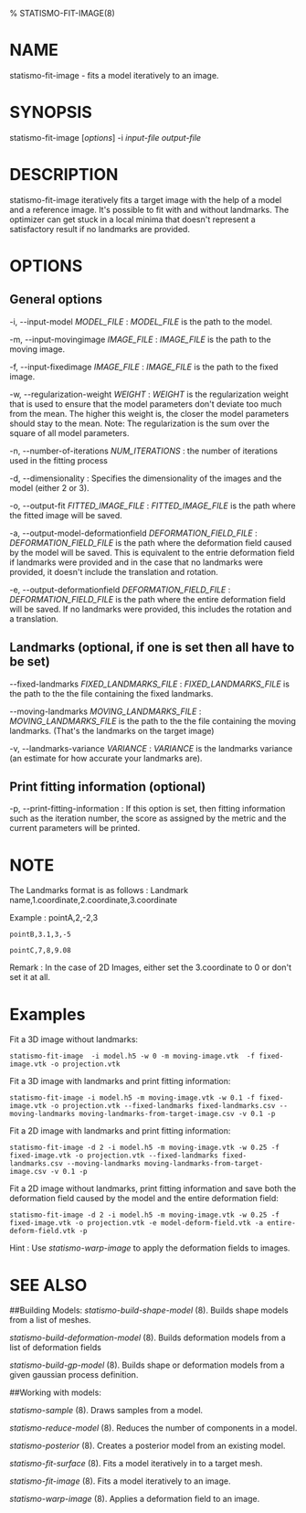 % STATISMO-FIT-IMAGE(8)

# NAME

statismo-fit-image - fits a model iteratively to an image.

# SYNOPSIS

statismo-fit-image [*options*] -i *input-file* *output-file*

# DESCRIPTION

statismo-fit-image iteratively fits a target image with the help of a model and a reference image. It's possible to fit with and without landmarks. The optimizer can get stuck in a local minima that doesn't represent a satisfactory result if no landmarks are provided.

# OPTIONS

## General options
-i, \--input-model *MODEL_FILE*
:	*MODEL_FILE* is the path to the model.

-m, \--input-movingimage *IMAGE_FILE*
:	*IMAGE_FILE* is the path to the moving image.

-f, \--input-fixedimage *IMAGE_FILE*
:	*IMAGE_FILE* is the path to the fixed image.

-w, \--regularization-weight *WEIGHT*
:	*WEIGHT* is the regularization weight that is used to ensure that the model parameters don't deviate too much from the mean. The higher this weight is, the closer the model parameters should stay to the mean. Note: The regularization is the sum over the square of all model parameters.

-n, \--number-of-iterations *NUM_ITERATIONS*
:	the number of iterations used in the fitting process


-d, \--dimensionality 
:	Specifies the dimensionality of the images and the model (either 2 or 3).

-o, \--output-fit *FITTED_IMAGE_FILE*
:	*FITTED_IMAGE_FILE* is the path where the fitted image will be saved.

-a, \--output-model-deformationfield *DEFORMATION_FIELD_FILE*
:	*DEFORMATION_FIELD_FILE* is the path where the deformation field caused by the model will be saved. This is equivalent to the entrie deformation field if landmarks were provided and in the case that no landmarks were provided, it doesn't include the translation and rotation.

-e, \--output-deformationfield *DEFORMATION_FIELD_FILE*
:	*DEFORMATION_FIELD_FILE* is the path where the entire deformation field will be saved. If no landmarks were provided, this includes the rotation and a translation.


## Landmarks (optional, if one is set then all have to be set)

\--fixed-landmarks *FIXED_LANDMARKS_FILE*
:	*FIXED_LANDMARKS_FILE* is the path to the the file containing the fixed landmarks.

\--moving-landmarks *MOVING_LANDMARKS_FILE*
:	*MOVING_LANDMARKS_FILE* is the path to the the file containing the moving landmarks. (That's the landmarks on the target image)

-v, \--landmarks-variance *VARIANCE*
:	*VARIANCE* is the landmarks variance (an estimate for how accurate your landmarks are).

## Print fitting information (optional)

-p, \--print-fitting-information
:	If this option is set, then fitting information such as the iteration number, the score as assigned by the metric and the current parameters will be printed.


# NOTE
The Landmarks format is as follows
:	Landmark name,1.coordinate,2.coordinate,3.coordinate

Example
:	pointA,2,-2,3

	pointB,3.1,3,-5

	pointC,7,8,9.08


Remark
:	In the case of 2D Images, either set the 3.coordinate to 0 or don't set it at all.
 
# Examples 
Fit a 3D image without landmarks:

    statismo-fit-image  -i model.h5 -w 0 -m moving-image.vtk  -f fixed-image.vtk -o projection.vtk


Fit a 3D image with landmarks and print fitting information:

    statismo-fit-image -i model.h5 -m moving-image.vtk -w 0.1 -f fixed-image.vtk -o projection.vtk --fixed-landmarks fixed-landmarks.csv --moving-landmarks moving-landmarks-from-target-image.csv -v 0.1 -p

Fit a 2D image with landmarks and print fitting information:

    statismo-fit-image -d 2 -i model.h5 -m moving-image.vtk -w 0.25 -f fixed-image.vtk -o projection.vtk --fixed-landmarks fixed-landmarks.csv --moving-landmarks moving-landmarks-from-target-image.csv -v 0.1 -p

Fit a 2D image without landmarks, print fitting information and save both the deformation field caused by the model and the entire deformation field:

    statismo-fit-image -d 2 -i model.h5 -m moving-image.vtk -w 0.25 -f fixed-image.vtk -o projection.vtk -e model-deform-field.vtk -a entire-deform-field.vtk -p

Hint
:	Use *statismo-warp-image* to apply the deformation fields to images.


# SEE ALSO

##Building Models:
*statismo-build-shape-model* (8).
Builds shape models from a list of meshes.

*statismo-build-deformation-model* (8).
Builds deformation models from a list of deformation fields

*statismo-build-gp-model* (8).
Builds shape or deformation models from a given gaussian process definition.

##Working with models:

*statismo-sample* (8).
Draws samples from a model.

*statismo-reduce-model* (8).
Reduces the number of components in a model.

*statismo-posterior* (8).
Creates a posterior model from an existing model.

*statismo-fit-surface* (8).
Fits a model iteratively in to a target mesh.

*statismo-fit-image* (8).
Fits a model iteratively to an image.

*statismo-warp-image* (8).
Applies a deformation field to an image.